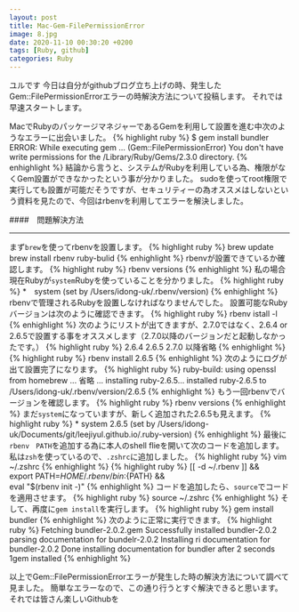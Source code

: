 ```yaml
---
layout: post
title: Mac-Gem-FilePermissionError
image: 8.jpg
date: 2020-11-10 00:30:20 +0200
tags: [Ruby, github]
categories: Ruby
---
```


ユルです
今日は自分がgithubブログ立ち上げの時、発生したGem::FilePermissionErrorエラーの時解決方法について投稿します。
それでは早速スタートします。

MacでRubyのパッケージマネジャーであるGemを利用して設置を進む中次のようなエラーに出会いました。
{% highlight ruby %}
    $ gem install bundler
    ERROR: While executing gem ... (Gem::FilePermissionError)
        You don't have write permissions for the /Library/Ruby/Gems/2.3.0 directory.
{% enhighlight %}
結論から言うと、システムがRubyを利用している為、権限がなくGem設置ができなかったという事が分かりました。
sudoを使ってroot権限で実行しても設置が可能だそうですが、セキュリティーの為オススメはしないという資料を見たので、今回はrbenvを利用してエラーを解決しました。

####　問題解決方法
***
まず`brew`を使ってrbenvを設置します。
{% highlight ruby %}
    brew update
    brew install rbenv ruby-bulid
{% enhighlight %}
rbenvが設置できているか確認します。
{% highlight ruby %}
rbenv versions
{% enhighlight %}
私の場合現在Rubyが`system`Rubyを使っていることを分かりました。
{% highlight ruby %}
    *　system (set by /Users/idong-uk/.rbenv/version)
{% enhighlight %}
rbenvで管理されるRubyを設置しなければなりませんでした。
設置可能なRubyバージョンは次のように確認できます。
{% highlight ruby %}
    rbenv istall -l
{% enhighlight %}
次のようにリストが出てきますが、2.7.0ではなく、2.6.4 or 2.6.5で設置する事をオススメします（2.7.0以降のバージョンだと起動しなかったです。）
{% highlight ruby %}
2.6.4
2.6.5
2.7.0
以降省略
{% enhighlight %}
{% highlight ruby %}
rbenv install 2.6.5
{% enhighlight %}
次のようにログが出て設置完了になります。
{% highlight ruby %}
    ruby-build: using openssl from homebrew
    ...
    省略
    ...
    installing ruby-2.6.5...
    installed ruby-2.6.5 to /Users/idong-uk/.rbenv/version/2.6.5
{% enhighlight %}
もう一回rbenvでバージョンを確認します。
{% highlight ruby %}
    rbenv versions
{% enhighlight %}
まだ`system`になっていますが、新しく追加された2.6.5も見えます。
{% highlight ruby %}
    * system
      2.6.5 (set by /Users/idong-uk/Documents/git/leejiyul.github.io/.ruby-version)
{% enhighlight %}
最後に`rbenv　PATH`を追加する為に本人のshell flieを開いて次のコードを追加します。
私は`zsh`を使っているので、`.zshrc`に追加しました。
{% highlight ruby %}
    vim ~/.zshrc
{% enhighlight %}
{% highlight ruby %}
    [[ -d ~/.rbenv  ]] && \
        export PATH=${HOME}/.rbenv/bin:${PATH} && \
        eval "$(rbenv init -)"
{% enhighlight %}
コードを追加したら、`source`でコードを適用させます。
{% highlight ruby %}
    source ~/.zshrc
{% enhighlight %}
そして、再度に`gem install`を実行します。
{% highlight ruby %}
    gem install bundler
{% enhighlight %}
次のように正常に実行できます。
{% highlight ruby %}
    Fetching bundler-2.0.2.gem
    Successfully installed bundler-2.0.2
    parsing documentation for bundelr-2.0.2
    Installing ri documentation for bundler-2.0.2
    Done installing documentation for bundler after 2 seconds
    1gem installed
{% enhighlight %}

以上でGem::FilePermissionErrorエラーが発生した時の解決方法について調べて見ました。
簡単なエラーなので、この通り行うとすぐ解決できると思います。
それでは皆さん楽しいGithubを
